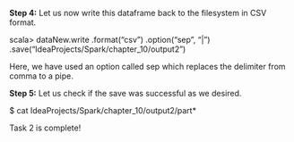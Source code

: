 
**Step 4:** Let us now write this dataframe back to the filesystem in CSV format.

scala> dataNew.write
.format(“csv”)
.option(“sep”, “|”)
.save(“IdeaProjects/Spark/chapter_10/output2”)

Here, we have used an option called sep which replaces the delimiter from comma to a pipe.

**Step 5:** Let us check if the save was successful as we desired.

$ cat IdeaProjects/Spark/chapter_10/output2/part*

 

Task 2 is complete!